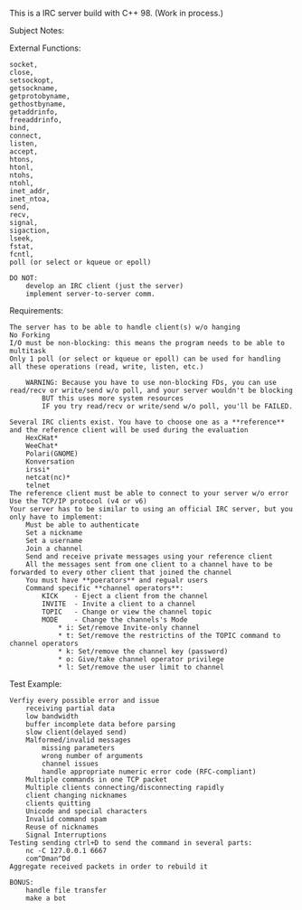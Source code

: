 This is a IRC server build with C++ 98. (Work in process.)

Subject Notes: 

External Functions:

	socket,
	close,
	setsockopt,
	getsockname,
	getprotobyname,
	gethostbyname,
	getaddrinfo,
	freeaddrinfo,
	bind,
	connect,
	listen,
	accept,
	htons,
	htonl,
	ntohs,
	ntohl,
	inet_addr,
	inet_ntoa,
	send,
	recv,
	signal,
	sigaction,
	lseek,
	fstat,
	fcntl,
	poll (or select or kqueue or epoll)

	DO NOT:
		develop an IRC client (just the server)
		implement server-to-server comm.

Requirements:

	The server has to be able to handle client(s) w/o hanging	
	No Forking
	I/O must be non-blocking: this means the program needs to be able to multitask
	Only 1 poll (or select or kqueue or epoll) can be used for handling all these operations (read, write, listen, etc.) 

		WARNING: Because you have to use non-blocking FDs, you can use read/recv or write/send w/o poll, and your server wouldn't be blocking
			BUT this uses more system resources
			IF you try read/recv or write/send w/o poll, you'll be FAILED.

	Several IRC clients exist. You have to choose one as a **reference** and the reference client will be used during the evaluation 
		HexCHat*
		WeeChat*
		Polari(GNOME)
		Konversation
		irssi*
		netcat(nc)*
		telnet
	The reference client must be able to connect to your server w/o error
	Use the TCP/IP protocol (v4 or v6)
	Your server has to be similar to using an official IRC server, but you only have to implement:
		Must be able to authenticate
		Set a nickname
		Set a username
		Join a channel
		Send and receive private messages using your reference client
		All the messages sent from one client to a channel have to be forwarded to every other client that joined the channel
		You must have **poerators** and regualr users
		Command specific **channel operators**:
			KICK	- Eject a client from the channel
			INVITE	- Invite a client to a channel
			TOPIC	- Change or view the channel topic
			MODE	- Change the channels's Mode
				* i: Set/remove Invite-only channel
				* t: Set/remove the restrictins of the TOPIC command to channel operators
				* k: Set/remove the channel key (password)
				* o: Give/take channel operator privilege
				* l: Set/remove the user limit to channel

Test Example:

	Verfiy every possible error and issue
		receiving partial data
		low bandwidth
		buffer incomplete data before parsing
		slow client(delayed send)
		Malformed/invalid messages
			missing parameters
			wrong number of arguments
			channel issues
			handle appropriate numeric error code (RFC-compliant)
		Multiple commands in one TCP packet
		Multiple clients connecting/disconnecting rapidly
		client changing nicknames
		clients quitting
		Unicode and special characters
		Invalid command spam
		Reuse of nicknames
		Signal Interruptions
	Testing sending ctrl+D to send the command in several parts:
		nc -C 127.0.0.1 6667
		com^Dman^Dd
	Aggregate received packets in order to rebuild it

	BONUS:
		handle file transfer
		make a bot
